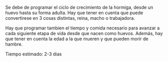 Se debe de programar el ciclo de crecimiento de la hormiga, desde un huevo hasta su forma adulta. Hay que tener en cuenta que puede convertirese en 3 cosas distintas, reina, macho o trabajadora.

Hay que programar tambien el tiempo y comida necesario para avanzar a cada siguiente etapa de vida desde que nacen como huevos. Además, hay que tener en cuenta la edad a la que mueren y que pueden morir de hambre.

Tiempo estimado: 2-3 dias